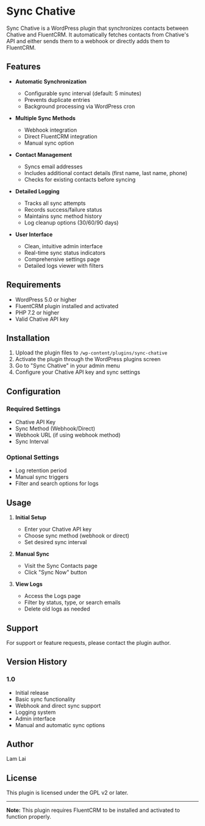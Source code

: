# Sync Chative

Sync Chative is a WordPress plugin that synchronizes contacts between Chative and FluentCRM. It automatically fetches contacts from Chative's API and either sends them to a webhook or directly adds them to FluentCRM.

## Features

- **Automatic Synchronization**
  - Configurable sync interval (default: 5 minutes)
  - Prevents duplicate entries
  - Background processing via WordPress cron

- **Multiple Sync Methods**
  - Webhook integration
  - Direct FluentCRM integration
  - Manual sync option

- **Contact Management**
  - Syncs email addresses
  - Includes additional contact details (first name, last name, phone)
  - Checks for existing contacts before syncing

- **Detailed Logging**
  - Tracks all sync attempts
  - Records success/failure status
  - Maintains sync method history
  - Log cleanup options (30/60/90 days)

- **User Interface**
  - Clean, intuitive admin interface
  - Real-time sync status indicators
  - Comprehensive settings page
  - Detailed logs viewer with filters

## Requirements

- WordPress 5.0 or higher
- FluentCRM plugin installed and activated
- PHP 7.2 or higher
- Valid Chative API key

## Installation

1. Upload the plugin files to `/wp-content/plugins/sync-chative`
2. Activate the plugin through the WordPress plugins screen
3. Go to "Sync Chative" in your admin menu
4. Configure your Chative API key and sync settings

## Configuration

### Required Settings
- Chative API Key
- Sync Method (Webhook/Direct)
- Webhook URL (if using webhook method)
- Sync Interval

### Optional Settings
- Log retention period
- Manual sync triggers
- Filter and search options for logs

## Usage

1. **Initial Setup**
   - Enter your Chative API key
   - Choose sync method (webhook or direct)
   - Set desired sync interval

2. **Manual Sync**
   - Visit the Sync Contacts page
   - Click "Sync Now" button

3. **View Logs**
   - Access the Logs page
   - Filter by status, type, or search emails
   - Delete old logs as needed

## Support

For support or feature requests, please contact the plugin author.

## Version History

### 1.0
- Initial release
- Basic sync functionality
- Webhook and direct sync support
- Logging system
- Admin interface
- Manual and automatic sync options

## Author

Lam Lai

## License

This plugin is licensed under the GPL v2 or later.

---

**Note:** This plugin requires FluentCRM to be installed and activated to function properly.
